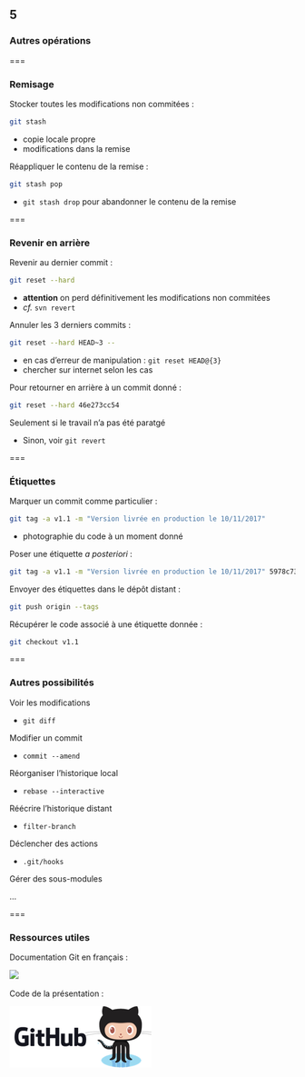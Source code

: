 ﻿<!-- .slide: data-background-image="images/git-logo.png" data-background-size="600px" class="chapter" -->
## 5
### Autres opérations


===


<!-- .slide: class="slide" -->
### Remisage

Stocker toutes les modifications non commitées :
```bash
git stash
```
 - copie locale propre
 - modifications dans la remise

Réappliquer le contenu de la remise :
```bash
git stash pop
```
 - `git stash drop` pour abandonner le contenu de la remise


===


<!-- .slide: class="slide" -->
### Revenir en arrière

Revenir au dernier commit :
```bash
git reset --hard
```
 - __attention__ on perd définitivement les modifications non commitées
 - *cf.* `svn revert`

Annuler les 3 derniers commits :
```bash
git reset --hard HEAD~3 --
```
 - en cas d’erreur de manipulation : `git reset HEAD@{3}`
  - chercher sur internet selon les cas

Pour retourner en arrière à un commit donné :
```bash
git reset --hard 46e273cc54
```

Seulement si le travail n’a pas été paratgé
 - Sinon, voir `git revert`

===


<!-- .slide: class="slide" -->
### Étiquettes

Marquer un commit comme particulier :
```bash
git tag -a v1.1 -m "Version livrée en production le 10/11/2017"
```
 - photographie du code à un moment donné

Poser une étiquette *a posteriori* :
```bash
git tag -a v1.1 -m "Version livrée en production le 10/11/2017" 5978c73
```

Envoyer des étiquettes dans le dépôt distant :
```bash
git push origin --tags
```

Récupérer le code associé à une étiquette donnée :
```bash
git checkout v1.1
```


===


<!-- .slide: class="slide" -->
### Autres possibilités

Voir les modifications
 - `git diff`

Modifier un commit
 - `commit --amend`

Réorganiser l’historique local
 - `rebase --interactive`

Réécrire l’historique distant
 - `filter-branch`
 
Déclencher des actions
 - `.git/hooks`

Gérer des sous-modules 

…


===


<!-- .slide: class="slide" -->
### Ressources utiles


Documentation Git en français :

<div class="center">
	<a href="https://git-scm.com/book/fr/v2" target="_blank"><img src="images/documentation.png" style="width: 300px" /></a>
</div>

Code de la présentation :

<div class="center">
	<a href="https://github.com/romain-warnan/git-au-quotidien" target="_blank"><img src="images/github.png" /></a>
</div>
